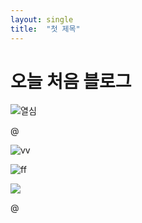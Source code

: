 ```yaml
---
layout: single
title:  "첫 제목"
---
```


# 오늘 처음 블로그

![열](C:\Users\User\Downloads\초록색%20심플한%20블로그%20챌린지%20인스타그램%20포스트.png)심

@


![ vv ](maxkim77.github.io\images\2024-07-09-first\HTMLCSSJS.png)

 ![ ff]()

![](C:\Users\User\Downloads\HTMLCSSJS.png)

@
